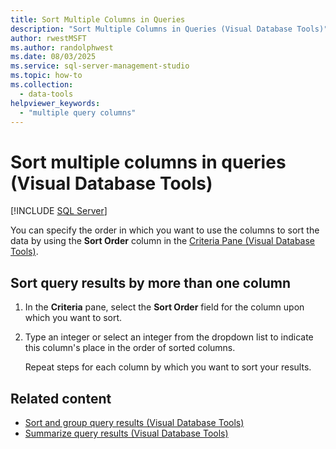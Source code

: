 ```yaml
---
title: Sort Multiple Columns in Queries
description: "Sort Multiple Columns in Queries (Visual Database Tools)"
author: rwestMSFT
ms.author: randolphwest
ms.date: 08/03/2025
ms.service: sql-server-management-studio
ms.topic: how-to
ms.collection:
  - data-tools
helpviewer_keywords:
  - "multiple query columns"
---
```

# Sort multiple columns in queries (Visual Database Tools)

[!INCLUDE [SQL Server](../includes/applies-to-version/sqlserver.md)]

You can specify the order in which you want to use the columns to sort the data by using the **Sort Order** column in the [Criteria Pane (Visual Database Tools)](criteria-pane-visual-database-tools.md).

## Sort query results by more than one column

1. In the **Criteria** pane, select the **Sort Order** field for the column upon which you want to sort.

1. Type an integer or select an integer from the dropdown list to indicate this column's place in the order of sorted columns.

   Repeat steps for each column by which you want to sort your results.

## Related content

- [Sort and group query results (Visual Database Tools)](sort-and-group-query-results-visual-database-tools.md)
- [Summarize query results (Visual Database Tools)](summarize-query-results-visual-database-tools.md)
